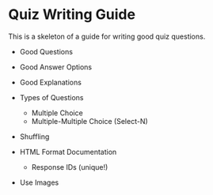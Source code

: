 # Quiz Writing Guide

This is a skeleton of a guide for writing good quiz questions.

* Good Questions
* Good Answer Options
* Good Explanations

* Types of Questions
    * Multiple Choice
    * Multiple-Multiple Choice (Select-N)

* Shuffling

* HTML Format Documentation
    * Response IDs (unique!)
* Use Images